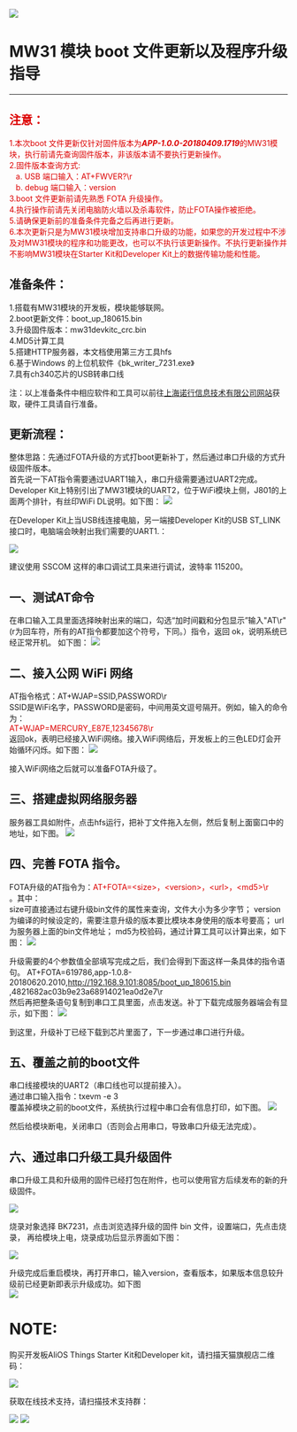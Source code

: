 ![](https://i.imgur.com/Q8Jcei1.png)

# MW31 模块 boot 文件更新以及程序升级指导
---

## <font color="#dd0000">注意：
1.本次boot 文件更新仅针对固件版本为***APP-1.0.0-20180409.1719***的MW31模块，执行前请先查询固件版本，非该版本请不要执行更新操作。  
2.固件版本查询方式:  
&nbsp;&nbsp; a. USB 端口输入：AT+FWVER?\r  
&nbsp;&nbsp; b. debug 端口输入：version  
3.boot 文件更新前请先熟悉 FOTA 升级操作。  
4.执行操作前请先关闭电脑防火墙以及杀毒软件，防止FOTA操作被拒绝。  
5.请确保更新前的准备条件完备之后再进行更新。  
6.本次更新只是为MW31模块增加支持串口升级的功能，如果您的开发过程中不涉及对MW31模块的程序和功能更改，也可以不执行该更新操作。不执行更新操作并不影响MW31模块在Starter Kit和Developer Kit上的数据传输功能和性能。</font></br>

## 准备条件：
1.搭载有MW31模块的开发板，模块能够联网。  
2.boot更新文件：boot_up_180615.bin  
3.升级固件版本：mw31devkitc_crc.bin  
4.MD5计算工具  
5.搭建HTTP服务器，本文档使用第三方工具hfs  
6.基于Windows 的上位机软件《bk_writer_7231.exe》  
7.具有ch340芯片的USB转串口线 
 
注：以上准备条件中相应软件和工具可以前往[上海诺行信息技术有限公司网站](http://www.notioni.com/#/source)获取，硬件工具请自行准备。

## 更新流程：
整体思路：先通过FOTA升级的方式打boot更新补丁，然后通过串口升级的方式升级固件版本。  
首先说一下AT指令需要通过UART1输入，串口升级需要通过UART2完成。  
Developer Kit上特别引出了MW31模块的UART2，位于WiFi模块上侧，J801的上面两个排针，有丝印WiFi DL说明。如下图：
![](https://i.imgur.com/1COfUSQ.jpg)


在Developer Kit上当USB线连接电脑，另一端接Developer Kit的USB ST_LINK 接口时，电脑端会映射出我们需要的UART1.：

![](https://i.imgur.com/tTzYmWA.jpg)

建议使用 SSCOM 这样的串口调试工具来进行调试，波特率 115200。



## 一、测试AT命令
在串口输入工具里面选择映射出来的端口，勾选“加时间戳和分包显示”输入"AT\r"(r为回车符，所有的AT指令都要加这个符号，下同。）指令，返回 ok，说明系统已经正常开机。
如下图：
![](https://i.imgur.com/aoz1ee9.jpg)

## 二、接入公网 WiFi 网络
AT指令格式：AT+WJAP=SSID,PASSWORD\r  
SSID是WiFi名字，PASSWORD是密码，中间用英文逗号隔开。例如，输入的命令为：  
<font color="#dd0000">AT+WJAP=MERCURY_E87E,12345678\r</font></br>
返回ok，表明已经接入WiFi网络。接入WiFi网络后，开发板上的三色LED灯会开始循环闪烁。如下图：
![](https://i.imgur.com/oZQUpEK.jpg)


接入WiFi网络之后就可以准备FOTA升级了。

## 三、搭建虚拟网络服务器
服务器工具如附件，点击hfs运行，把补丁文件拖入左侧，然后复制上面窗口中的地址，如下图。
![](https://i.imgur.com/TjDIHAI.jpg)

## 四、完善 FOTA 指令。
FOTA升级的AT指令为：<font color="#dd0000">AT+FOTA=\<size>，\<version>，\<url>，\<md5>\r</font></br>。其中：  
size可直接通过右键升级bin文件的属性来查询，文件大小为多少字节；
version为编译的时候设定的，需要注意升级的版本要比模块本身使用的版本号要高；
url为服务器上面的bin文件地址；
md5为校验码，通过计算工具可以计算出来，如下图：
![](https://i.imgur.com/09ABzj2.jpg)


升级需要的4个参数值全部填写完成之后，我们会得到下面这样一条具体的指令语句。
AT+FOTA=619786,app-1.0.8-20180620.2010,<font color="#dd0000">http://192.168.9.101:8085/boot_up_180615.bin</font></br>,4821682ac03b9e23a68914021ea0d2e7\r  
然后再把整条语句复制到串口工具里面，点击发送。补丁下载完成服务器端会有显示，如下图：
![](https://i.imgur.com/jsBbIP9.jpg)

到这里，升级补丁已经下载到芯片里面了，下一步通过串口进行升级。

## 五、覆盖之前的boot文件
串口线接模块的UART2（串口线也可以提前接入）。  
通过串口输入指令：txevm -e 3  
覆盖掉模块之前的boot文件，系统执行过程中串口会有信息打印，如下图。
![](https://i.imgur.com/MLdGiVg.jpg)

然后给模块断电，关闭串口（否则会占用串口，导致串口升级无法完成）。  

## 六、通过串口升级工具升级固件
串口升级工具和升级用的固件已经打包在附件，也可以使用官方后续发布的新的升级固件。  

![](https://i.imgur.com/Wqq6qJE.jpg)

烧录对象选择 BK7231，点击浏览选择升级的固件 bin 文件，设置端口，先点击烧录， 再给模块上电，烧录成功后显示界面如下图：

![](https://i.imgur.com/x0IA4YN.jpg)

升级完成后重启模块，再打开串口，输入version，查看版本，如果版本信息较升级前已经更新即表示升级成功。如下图  
![](https://i.imgur.com/5EtbfXq.jpg)




# NOTE:  

购买开发板AliOS Things Starter Kit和Developer kit，请扫描天猫旗舰店二维码：

![](https://i.imgur.com/VxHonLB.png)

获取在线技术支持，请扫描技术支持群：

![](https://i.imgur.com/uyT4v0Y.png)
![](https://i.imgur.com/rqjjjA0.jpg)